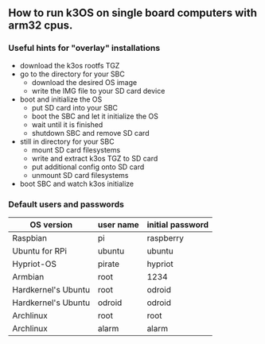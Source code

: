 ## How to run k3OS on single board computers with arm32 cpus.

### Useful hints for "overlay" installations

  - download the k3os rootfs TGZ
  - go to the directory for your SBC
    - download the desired OS image
    - write the IMG file to your SD card device
  - boot and initialize the OS
    - put SD card into your SBC
    - boot the SBC and let it initialize the OS
    - wait until it is finished
    - shutdown SBC and remove SD card
  - still in directory for your SBC
    - mount SD card filesystems
    - write and extract k3os TGZ to SD card
    - put additional config onto SD card
    - unmount SD card filesystems
  - boot SBC and watch k3os initialize

### Default users and passwords

| OS version | user name | initial password |
|------------|-----------|------------------|
| Raspbian   | pi        | raspberry        |
| Ubuntu for RPi | ubuntu   | ubuntu        |
| Hypriot-OS | pirate    | hypriot          |
| Armbian    | root      | 1234             |
| Hardkernel's Ubuntu | root     | odroid   |
| Hardkernel's Ubuntu | odroid   | odroid   |
| Archlinux  | root      | root             |
| Archlinux  | alarm     | alarm            |

